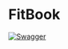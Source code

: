 # FitBook
[![Swagger](https://img.shields.io/badge/docs-Swagger-blue)](https://pellegrinoluigi.github.io/FitBook)
